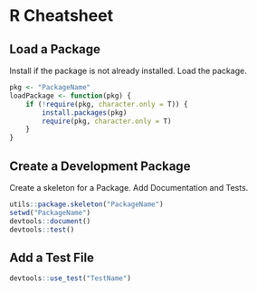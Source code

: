 # R Cheatsheet
## Load a Package
Install if the package is not already installed. Load the package.
```R
pkg <- "PackageName"
loadPackage <- function(pkg) {
    if (!require(pkg, character.only = T)) {
        install.packages(pkg)
        require(pkg, character.only = T)
    }
}
```

## Create a Development Package
Create a skeleton for a Package. Add Documentation and Tests.
```R
utils::package.skeleton("PackageName")
setwd("PackageName")
devtools::document()
devtools::test()
```

## Add a Test File
```R
devtools::use_test("TestName")
```
